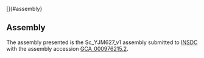 []{#assembly}

Assembly
--------

The assembly presented is the Sc\_YJM627\_v1 assembly submitted to
[INSDC](http://www.insdc.org) with the assembly accession
[GCA\_000976215.2](http://www.ebi.ac.uk/ena/data/view/GCA_000976215.2).
